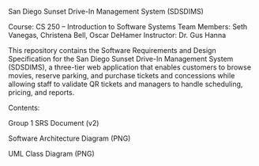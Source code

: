 San Diego Sunset Drive-In Management System (SDSDIMS)

Course: CS 250 – Introduction to Software Systems
Team Members: Seth Vanegas, Christena Bell, Oscar DeHamer
Instructor: Dr. Gus Hanna

This repository contains the Software Requirements and Design Specification for the San Diego Sunset Drive-In Management System (SDSDIMS), a three-tier web application that enables customers to browse movies, reserve parking, and purchase tickets and concessions while allowing staff to validate QR tickets and managers to handle scheduling, pricing, and reports.

Contents:

Group 1 SRS Document (v2)

Software Architecture Diagram (PNG)

UML Class Diagram (PNG)
